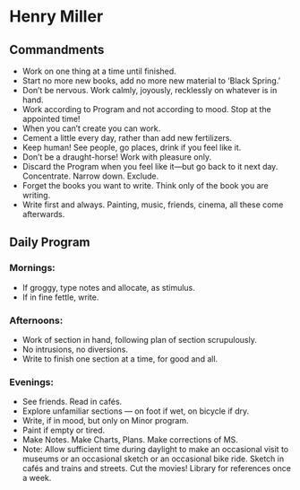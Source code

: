 # Henry Miller

## Commandments

* Work on one thing at a time until finished.
* Start no more new books, add no more new material to ‘Black Spring.’
* Don’t be nervous. Work calmly, joyously, recklessly on whatever is in hand.
* Work according to Program and not according to mood. Stop at the appointed time!
* When you can’t create you can work.
* Cement a little every day, rather than add new fertilizers.
* Keep human! See people, go places, drink if you feel like it.
* Don’t be a draught-horse! Work with pleasure only.
* Discard the Program when you feel like it—but go back to it next day. Concentrate. Narrow down. Exclude.
* Forget the books you want to write. Think only of the book you are writing.
* Write first and always. Painting, music, friends, cinema, all these come afterwards.

## Daily Program

### Mornings:

* If groggy, type notes and allocate, as stimulus.
* If in fine fettle, write.

### Afternoons:

* Work of section in hand, following plan of section scrupulously. 
* No intrusions, no diversions. 
* Write to finish one section at a time, for good and all.

### Evenings:

* See friends. Read in cafés.
* Explore unfamiliar sections — on foot if wet, on bicycle if dry.
* Write, if in mood, but only on Minor program.
* Paint if empty or tired.
* Make Notes. Make Charts, Plans. Make corrections of MS.
* Note: Allow sufficient time during daylight to make an occasional visit to museums or an occasional sketch or an occasional bike ride. Sketch in cafés and trains and streets. Cut the movies! Library for references once a week.
